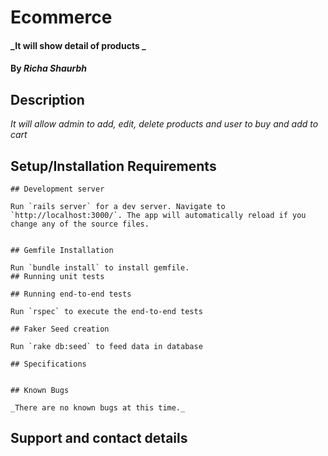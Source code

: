 # Ecommerce

#### _It will show detail of products _

#### By _**Richa Shaurbh**_

## Description

_It will allow admin to add, edit, delete products and user to buy and add to cart_

## Setup/Installation Requirements

    ## Development server

    Run `rails server` for a dev server. Navigate to `http://localhost:3000/`. The app will automatically reload if you change any of the source files.


    ## Gemfile Installation

    Run `bundle install` to install gemfile.
    ## Running unit tests

    ## Running end-to-end tests

    Run `rspec` to execute the end-to-end tests

    ## Faker Seed creation

    Run `rake db:seed` to feed data in database

    ## Specifications


    ## Known Bugs

    _There are no known bugs at this time._

  ## Support and contact details

